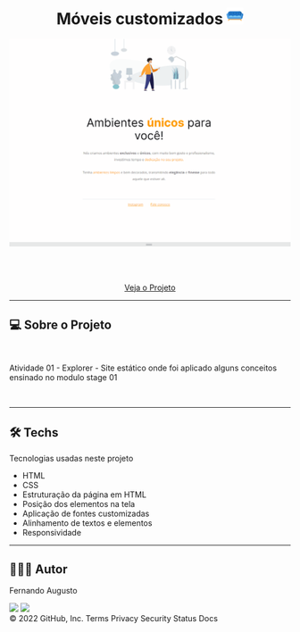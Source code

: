 <h1 align="center">Móveis customizados   <img src="./images/sofa.png" style="width: 30px"></h1>


<p text  align="center"> 
<img width="800" src= "./images/projeto.gif"> 
</p>


<br><br>
<p align="center"> 
    <a href="https://fernandoaugustodev.github.io/churrascometro" target="_blank" >Veja o Projeto</a>
</p>
<hr>

## 💻 Sobre o Projeto
<br>


<p>Atividade 01 - Explorer - Site estático onde foi aplicado alguns conceitos ensinado no modulo stage 01 </p>

<br>
<hr>

## 🛠 Techs

Tecnologias usadas neste projeto

- HTML
- CSS
- Estruturação da página em HTML
- Posição dos elementos na tela
- Aplicação de fontes customizadas
- Alinhamento de textos e elementos
- Responsividade
---

## 👨🏼‍💻 Autor

Fernando Augusto 

 <a href = "mailto:fernandoaugusto883@gmail.com"><img src="https://img.shields.io/badge/-Gmail-%23333?style=for-the-badge&logo=gmail&logoColor=white"        target="_blank"></a>
 <a href="https://www.linkedin.com/in/fernando-augusto-a4ab42164/" target="_blank"><img src="https://img.shields.io/badge/-LinkedIn-%230077B5?style=for-the-badge&logo=linkedin&logoColor=white" target="_blank"></a> 
<br>
© 2022 GitHub, Inc.
Terms Privacy Security Status Docs
